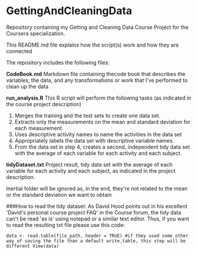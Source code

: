 # GettingAndCleaningData
Repository containing my Getting and Cleaning Data Course Project for the Coursera specialization. 

This README.md file explains how the script(s) work and how they are connected

The repository includes the following files:

**CodeBook.md**
Markdown file containing thecode book that describes the variables, the data, and any transformations or work that I've performed to clean up the data

**run_analysis.R**
This R script will perform the following tasks (as indicated in the course project description)

1. Merges the training and the test sets to create one data set.
2. Extracts only the measurements on the mean and standard deviation for each measurement. 
3. Uses descriptive activity names to name the activities in the data set
4. Appropriately labels the data set with descriptive variable names. 
5. From the data set in step 4, creates a second, independent tidy data set with the average of each variable for each activity and each subject.
 
**tidyDataset.txt**
Project result, tidy data set with the average of each variable for each activity and each subject, as indicated in the project description.

Inertial folder will be ignored as, in the end, they're not related to the mean or the standard deviation we want to obtain

###How to read the tidy dataset:
As David Hood points out in his excellent 'David's personal course project FAQ' in the Course forum, the tidy data can't be read 'as is' using notepad or a similar text editor. Thus, if you want to read the resulting txt file please use this code: 

`data <- read.table(file_path, header = TRUE) #if they used some other way of saving the file than a default write.table, this step will be different
View(data)`
